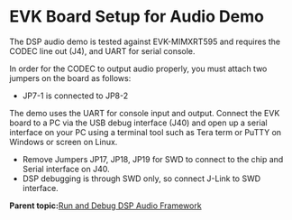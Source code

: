 # EVK Board Setup for Audio Demo

The DSP audio demo is tested against EVK-MIMXRT595 and requires the CODEC line out \(J4\), and UART for serial console.

In order for the CODEC to output audio properly, you must attach two jumpers on the board as follows:

-   JP7-1 is connected to JP8-2

The demo uses the UART for console input and output. Connect the EVK board to a PC via the USB debug interface \(J40\) and open up a serial interface on your PC using a terminal tool such as Tera term or PuTTY on Windows or screen on Linux.

-   Remove Jumpers JP17, JP18, JP19 for SWD to connect to the chip and Serial interface on J40.
-   DSP debugging is through SWD only, so connect J-Link to SWD interface.

**Parent topic:**[Run and Debug DSP Audio Framework](../topics/run_and_debug_dsp_audio_framework.md)

